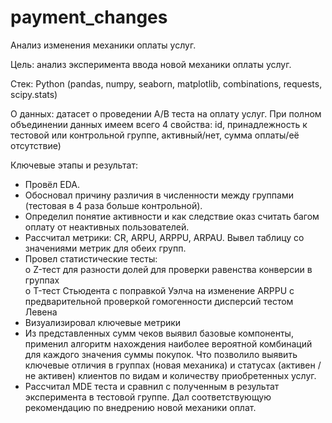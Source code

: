 # payment_changes
Анализ изменения механики оплаты услуг.  

Цель: анализ эксперимента ввода новой механики оплаты услуг.  

Стек: Python (pandas, numpy, seaborn, matplotlib, combinations, requests, scipy.stats)   

О данных: датасет о проведении А/В теста на оплату услуг. При полном объединении данных имеем всего 4 свойства: id, принадлежность к тестовой или контрольной группе, активный/нет, сумма оплаты/её отсутствие)

Ключевые этапы и результат:   
-	Провёл EDA.  
-	Обосновал причину различия в численности между группами (тестовая в 4 раза больше контрольной).  
-	Определил понятие активности и как следствие оказ считать багом оплату от неактивных пользователей.  
-	Рассчитал метрики: CR, ARPU, ARPPU, ARPAU. Вывел таблицу со значениями метрик для обеих групп.  
-	Провел статистические тесты:  
 o	Z-тест для разности долей для проверки равенства конверсии в группах  
 o	T-тест Стьюдента с поправкой Уэлча на изменение ARPPU с предварительной проверкой гомогенности дисперсий тестом Левена  
-	Визуализировал ключевые метрики  
-	Из представленных сумм чеков выявил базовые компоненты, применил алгоритм нахождения наиболее вероятной комбинаций для каждого значения суммы покупок. Что позволило выявить ключевые отличия в группах (новая механика) и статусах (активен / не активен) клиентов по видам и количеству приобретенных услуг.  
-	Рассчитал MDE теста и сравнил с полученным в результат эксперимента в тестовой группе. Дал соответствующую рекомендацию по внедрению новой механики оплат.
